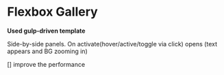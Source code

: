 # Flexbox Gallery

__Used gulp-driven template__

Side-by-side panels. On activate(hover/active/toggle via click) opens (text appears and BG zooming in)

[] improve the performance
